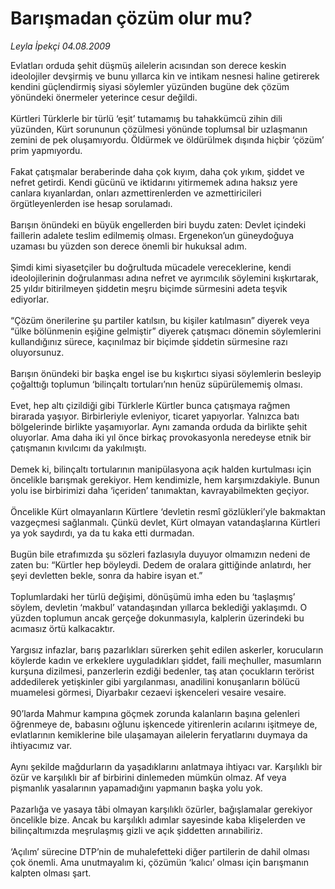 # Barışmadan çözüm olur mu?

*Leyla İpekçi 04.08.2009*

<div class="taraf_structure_2col_1zq">
<div class="margen_n">



 <p>Evlatları orduda şehit düşmüş ailelerin acısından son derece keskin ideolojiler devşirmiş ve bunu yıllarca kin ve intikam nesnesi haline getirerek kendini güçlendirmiş siyasi söylemler yüzünden bugüne dek çözüm yönündeki önermeler yeterince cesur değildi. <br/><br/>Kürtleri Türklerle bir türlü ‘eşit’ tutamamış bu tahakkümcü zihin dili yüzünden, Kürt sorununun çözülmesi yönünde toplumsal bir uzlaşmanın zemini de pek oluşamıyordu. Öldürmek ve öldürülmek dışında hiçbir ‘çözüm’ prim yapmıyordu. <br/><br/>Fakat çatışmalar beraberinde daha çok kıyım, daha çok yıkım, şiddet ve nefret getirdi. Kendi gücünü ve iktidarını yitirmemek adına haksız yere canlara kıyanlardan, onları azmettirenlerden ve azmettiricileri örgütleyenlerden ise hesap sorulamadı. <br/><br/>Barışın önündeki en büyük engellerden biri buydu zaten: Devlet içindeki faillerin adalete teslim edilmemiş olması. Ergenekon’un güneydoğuya uzaması bu yüzden son derece önemli bir hukuksal adım. <br/><br/>Şimdi kimi siyasetçiler bu doğrultuda mücadele vereceklerine, kendi ideolojilerinin doğrulanması adına nefret ve ayrımcılık söylemini kışkırtarak, 25 yıldır bitirilmeyen şiddetin meşru biçimde sürmesini adeta teşvik ediyorlar. <br/><br/>“Çözüm önerilerine şu partiler katılsın, bu kişiler katılmasın” diyerek veya “ülke bölünmenin eşiğine gelmiştir” diyerek çatışmacı dönemin söylemlerini kullandığınız sürece, kaçınılmaz bir biçimde şiddetin sürmesine razı oluyorsunuz. <br/><br/>Barışın önündeki bir başka engel ise bu kışkırtıcı siyasi söylemlerin besleyip çoğalttığı toplumun ‘bilinçaltı tortuları’nın henüz süpürülememiş olması. <br/><br/>Evet, hep altı çizildiği gibi Türklerle Kürtler bunca çatışmaya rağmen birarada yaşıyor. Birbirleriyle evleniyor, ticaret yapıyorlar. Yalnızca batı bölgelerinde birlikte yaşamıyorlar. Aynı zamanda orduda da birlikte şehit oluyorlar. Ama daha iki yıl önce birkaç provokasyonla neredeyse etnik bir çatışmanın kıvılcımı da yakılmıştı. <br/><br/>Demek ki, bilinçaltı tortularının manipülasyona açık halden kurtulması için öncelikle barışmak gerekiyor. Hem kendimizle, hem karşımızdakiyle. Bunun yolu ise birbirimizi daha ‘içeriden’ tanımaktan, kavrayabilmekten geçiyor. <br/><br/>Öncelikle Kürt olmayanların Kürtlere ‘devletin resmî gözlükleri’yle bakmaktan vazgeçmesi sağlanmalı. Çünkü devlet, Kürt olmayan vatandaşlarına Kürtleri ya yok saydırdı, ya da tu kaka etti durmadan. <br/><br/>Bugün bile etrafımızda şu sözleri fazlasıyla duyuyor olmamızın nedeni de zaten bu: “Kürtler hep böyleydi. Dedem de oralara gittiğinde anlatırdı, her şeyi devletten bekle, sonra da habire isyan et.” <br/><br/>Toplumlardaki her türlü değişimi, dönüşümü imha eden bu ‘taşlaşmış’ söylem, devletin ‘makbul’ vatandaşından yıllarca beklediği yaklaşımdı. O yüzden toplumun ancak gerçeğe dokunmasıyla, kalplerin üzerindeki bu acımasız örtü kalkacaktır. <br/><br/>Yargısız infazlar, barış pazarlıkları sürerken şehit edilen askerler, korucuların köylerde kadın ve erkeklere uyguladıkları şiddet, faili meçhuller, masumların kurşuna dizilmesi, panzerlerin ezdiği bedenler, taş atan çocukların terörist addedilerek yetişkinler gibi yargılanması, anadilini konuşanların bölücü muamelesi görmesi, Diyarbakır cezaevi işkenceleri vesaire vesaire. <br/><br/>90’larda Mahmur kampına göçmek zorunda kalanların başına gelenleri öğrenmeye de, babasını oğlunu işkencede yitirenlerin acılarını işitmeye de, evlatlarının kemiklerine bile ulaşamayan ailelerin feryatlarını duymaya da ihtiyacımız var. <br/><br/>Aynı şekilde mağdurların da yaşadıklarını anlatmaya ihtiyacı var. Karşılıklı bir özür ve karşılıklı bir af birbirini dinlemeden mümkün olmaz. Af veya pişmanlık yasalarının yapamadığını yapmanın başka yolu yok. <br/><br/>Pazarlığa ve yasaya tâbi olmayan karşılıklı özürler, bağışlamalar gerekiyor öncelikle bize. Ancak bu karşılıklı adımlar sayesinde kaba klişelerden ve bilinçaltımızda meşrulaşmış gizli ve açık şiddetten arınabiliriz. <br/><br/>‘Açılım’ sürecine DTP’nin de muhalefetteki diğer partilerin de dahil olması çok önemli. Ama unutmayalım ki, çözümün ‘kalıcı’ olması için barışmanın kalpten olması şart.</p>
<br/>
<br/>
<br/>



<br/>


<div id="taraf_not">
</div>

</div>


</div>
